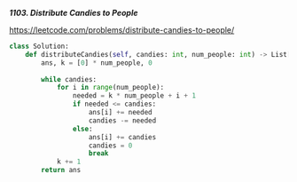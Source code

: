 ***1103. Distribute Candies to People***

https://leetcode.com/problems/distribute-candies-to-people/

```python
class Solution:
    def distributeCandies(self, candies: int, num_people: int) -> List[int]:
        ans, k = [0] * num_people, 0
        
        while candies:
            for i in range(num_people):
                needed = k * num_people + i + 1
                if needed <= candies:
                    ans[i] += needed
                    candies -= needed
                else:
                    ans[i] += candies
                    candies = 0
                    break
            k += 1
        return ans
  ```
